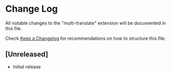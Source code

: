# Change Log

All notable changes to the "multi-translate" extension will be documented in this file.

Check [Keep a Changelog](http://keepachangelog.com/) for recommendations on how to structure this file.

## [Unreleased]

- Initial release